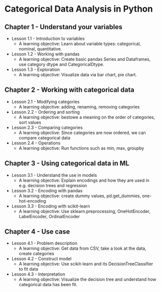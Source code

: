 # Categorical Data Analysis in Python
## Chapter 1 - Understand your variables
   * Lesson 1.1 - Introduction to variables
     * A learning objective: Learn about variable types: categorical, nominal, quantitative.
   * Lesson 1.2 - Working with pandas
     * A learning objective: Create basic pandas Series and Dataframes, use category dtype and CategoricalDtype.
   * Lesson 1.3 - Exploration
     * A learning objective: Visualize data via bar chart, pie chart.
## Chapter 2 - Working with categorical data
   * Lesson 2.1 - Modifying categories
     * A learning objective: adding, renaming, removing categories
   * Lesson 2.2 - Ordering and sorting
     * A learning objective: bestowe a meaning on the order of categories, sort values
   * Lesson 2.3 - Comparing categories
     * A learning objective: Since categories are now ordered, we can compare categorical data
   * Lesson 2.4 - Operations
     * A learning objective: Run functions such as min, max, groupby
## Chapter 3 - Using categorical data in ML
   * Lesson 3.1 - Understand the use in models
     * A learning objective: Explain encodings and how they are used in e.g. decision trees and regression
   * Lesson 3.2 - Encoding with pandas
     * A learning objective: create dummy values, pd.get_dummies, one-hot-encoding
   * Lesson 3.3 - Encoding with scikit-learn
     * A learning objective: Use sklearn.preprocessing, OneHotEncoder, LabelEncoder, OrdinalEncoder 
## Chapter 4 - Use case
   * Lesson 4.1 - Problem description
     * A learning objective: Get data from CSV, take a look at the data, create categories
   * Lesson 4.2 - Construct model
     * A learning objective: Use scikit-learn and its DecisionTreeClassifier to fit data
   * Lesson 4.3 - Interpretation
     * A learning objective: Visualize the decision tree and understand how categorical data has been fit.
